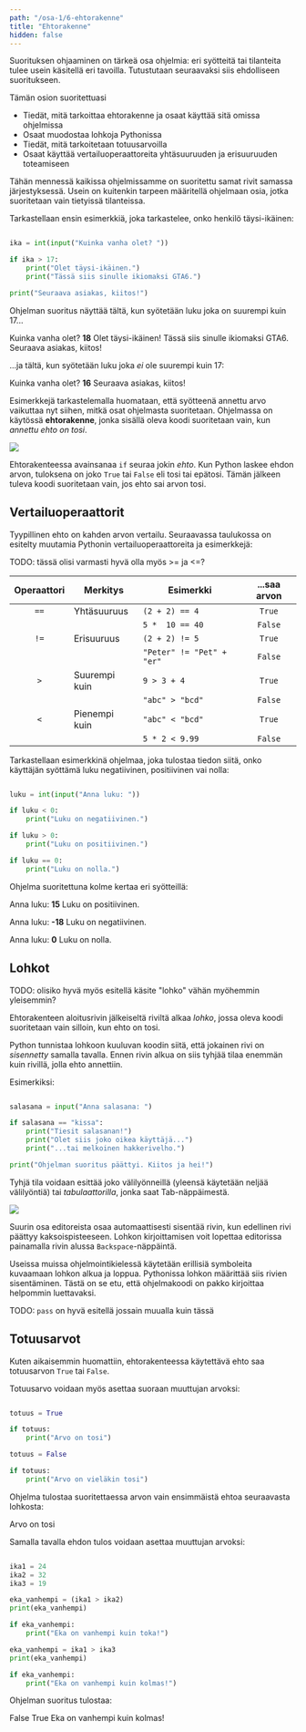```yaml
---
path: "/osa-1/6-ehtorakenne"
title: "Ehtorakenne"
hidden: false
---
```


<text-box variant='learningObjectives' name='Oppimistavoitteet'>

Suorituksen ohjaaminen on tärkeä osa ohjelmia: eri syötteitä tai tilanteita tulee usein käsitellä eri tavoilla. Tutustutaan seuraavaksi siis ehdolliseen suoritukseen.

Tämän osion suoritettuasi

- Tiedät, mitä tarkoittaa ehtorakenne ja osaat käyttää sitä omissa ohjelmissa
- Osaat muodostaa lohkoja Pythonissa
- Tiedät, mitä tarkoitetaan totuusarvoilla
- Osaat käyttää vertailuoperaattoreita yhtäsuuruuden ja erisuuruuden toteamiseen

</text-box>

Tähän mennessä kaikissa ohjelmissamme on suoritettu samat rivit samassa järjestyksessä.
Usein on kuitenkin tarpeen määritellä ohjelmaan osia, jotka suoritetaan vain tietyissä tilanteissa.

Tarkastellaan ensin esimerkkiä, joka tarkastelee, onko henkilö täysi-ikäinen:

```python

ika = int(input("Kuinka vanha olet? "))

if ika > 17:
    print("Olet täysi-ikäinen.")
    print("Tässä siis sinulle ikiomaksi GTA6.")

print("Seuraava asiakas, kiitos!")

```
Ohjelman suoritus näyttää tältä, kun syötetään luku joka on suurempi kuin 17...

<sample-output>

Kuinka vanha olet? **18**
Olet täysi-ikäinen!
Tässä siis sinulle ikiomaksi GTA6.
Seuraava asiakas, kiitos!

</sample-output>

...ja tältä, kun syötetään luku joka *ei* ole suurempi kuin 17:

<sample-output>

Kuinka vanha olet? **16**
Seuraava asiakas, kiitos!

</sample-output>

Esimerkkejä tarkastelemalla huomataan, että syötteenä annettu arvo vaikuttaa nyt siihen, mitkä osat ohjelmasta suoritetaan.
Ohjelmassa on käytössä **ehtorakenne**,
jonka sisällä oleva koodi suoritetaan vain, kun _annettu ehto on tosi_.

<img src="1_6.png">

Ehtorakenteessa avainsanaa `if` seuraa jokin _ehto_. Kun Python laskee ehdon arvon, tuloksena on joko `True` tai `False` eli tosi tai epätosi.
Tämän jälkeen tuleva koodi suoritetaan vain, jos ehto sai arvon tosi.

## Vertailuoperaattorit

Tyypillinen ehto on kahden arvon vertailu. Seuraavassa taulukossa on esitelty muutamia Pythonin vertailuoperaattoreita ja esimerkkejä:

TODO: tässä olisi varmasti hyvä olla myös >= ja <=?

| Operaattori | Merkitys       | Esimerkki    | ...saa arvon |
|:-----------:|----------------|--------------|:------------:|
| `==`        | Yhtäsuuruus    | `(2 + 2) == 4` | `True`|
| | | `5 *  10 == 40` | `False`|
| `!=` | Erisuuruus | `(2 + 2) != 5` | `True`|
| | | `"Peter" != "Pet" + "er"` | `False`|
| `>` | Suurempi kuin | `9 > 3 + 4` | `True`|
| | | `"abc" > "bcd"` | `False` |
| `<`| Pienempi kuin | `"abc" < "bcd"` | `True`|
| | | `5 * 2 < 9.99` | `False`|

Tarkastellaan esimerkkinä ohjelmaa, joka tulostaa tiedon siitä, onko käyttäjän syöttämä luku negatiivinen, positiivinen vai nolla:

```python

luku = int(input("Anna luku: "))

if luku < 0:
    print("Luku on negatiivinen.")

if luku > 0:
    print("Luku on positiivinen.")

if luku == 0:
    print("Luku on nolla.")

```

Ohjelma suoritettuna kolme kertaa eri syötteillä:

<sample-output>

Anna luku: **15**
Luku on positiivinen.

Anna luku: **-18**
Luku on negatiivinen.

Anna luku: **0**
Luku on nolla.

</sample-output>


## Lohkot

TODO: olisiko hyvä myös esitellä käsite "lohko" vähän myöhemmin yleisemmin?

Ehtorakenteen aloitusrivin jälkeiseltä riviltä alkaa _lohko_,
jossa oleva koodi suoritetaan vain silloin, kun ehto on tosi.

Python tunnistaa lohkoon kuuluvan koodin siitä,
että jokainen rivi on _sisennetty_ samalla tavalla.
Ennen rivin alkua on siis tyhjää tilaa enemmän kuin rivillä, jolla ehto annettiin.

Esimerkiksi:

````python

salasana = input("Anna salasana: ")

if salasana == "kissa":
    print("Tiesit salasanan!")
    print("Olet siis joko oikea käyttäjä...")
    print("...tai melkoinen hakkerivelho.")

print("Ohjelman suoritus päättyi. Kiitos ja hei!")

````

Tyhjä tila voidaan esittää joko välilyönneillä (yleensä käytetään neljää välilyöntiä) tai _tabulaattorilla_, jonka saat Tab-näppäimestä.

<img src="1_6_keyboard.png">

Suurin osa editoreista osaa automaattisesti sisentää rivin, kun edellinen rivi päättyy kaksoispisteeseen. Lohkon kirjoittamisen voit lopettaa editorissa painamalla rivin alussa `Backspace`-näppäintä.

Useissa muissa ohjelmointikielessä käytetään erillisiä symboleita kuvaamaan lohkon alkua ja loppua. Pythonissa lohkon määrittää siis rivien sisentäminen. Tästä on se etu, että ohjelmakoodi on pakko kirjoittaa helpommin luettavaksi.

TODO: `pass` on hyvä esitellä jossain muualla kuin tässä

## Totuusarvot

Kuten aikaisemmin huomattiin, ehtorakenteessa käytettävä ehto saa totuusarvon `True` tai `False`.

Totuusarvo voidaan myös asettaa suoraan muuttujan arvoksi:

```python

totuus = True

if totuus:
    print("Arvo on tosi")

totuus = False

if totuus:
    print("Arvo on vieläkin tosi")

```

Ohjelma tulostaa suoritettaessa arvon vain ensimmäistä ehtoa seuraavasta lohkosta:

<sample-output>

Arvo on tosi

</sample-output>

Samalla tavalla ehdon tulos voidaan asettaa muuttujan arvoksi:

```python

ika1 = 24
ika2 = 32
ika3 = 19

eka_vanhempi = (ika1 > ika2)
print(eka_vanhempi)

if eka_vanhempi:
    print("Eka on vanhempi kuin toka!")

eka_vanhempi = ika1 > ika3
print(eka_vanhempi)

if eka_vanhempi:
    print("Eka on vanhempi kuin kolmas!")

```

Ohjelman suoritus tulostaa:

<sample-output>

False
True
Eka on vanhempi kuin kolmas!

</sample-output>



